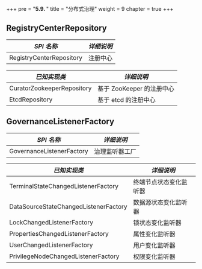 +++
pre = "<b>5.9. </b>"
title = "分布式治理"
weight = 9
chapter = true
+++

## RegistryCenterRepository

| *SPI 名称*                       | *详细说明*               |
| -------------------------------- | ----------------------- |
| RegistryCenterRepository         | 注册中心                 |

| *已知实现类*                      | *详细说明*               |
| -------------------------------- | ----------------------- |
| CuratorZookeeperRepository       | 基于 ZooKeeper 的注册中心 |
| EtcdRepository                   | 基于 etcd 的注册中心      |

## GovernanceListenerFactory

| *SPI 名称*                       | *详细说明*               |
| -------------------------------- | ----------------------- |
| GovernanceListenerFactory        | 治理监听器工厂            |

| *已知实现类*                           | *详细说明*           |
| ------------------------------------- | ------------------- |
| TerminalStateChangedListenerFactory   | 终端节点状态变化监听器 |
| DataSourceStateChangedListenerFactory | 数据源状态变化监听器   |
| LockChangedListenerFactory            | 锁状态变化监听器      |
| PropertiesChangedListenerFactory      | 属性变化监听器        |
| UserChangedListenerFactory            | 用户变化监听器        |
| PrivilegeNodeChangedListenerFactory   | 权限变化监听器        |

